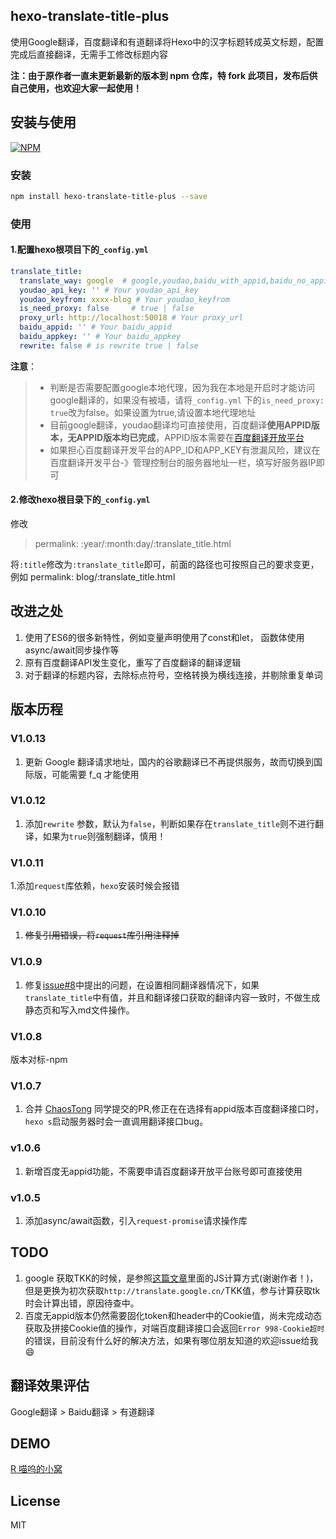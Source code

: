 ## hexo-translate-title-plus

使用Google翻译，百度翻译和有道翻译将Hexo中的汉字标题转成英文标题，配置完成后直接翻译，无需手工修改标题内容

**注：由于原作者一直未更新最新的版本到 npm 仓库，特 fork 此项目，发布后供自己使用，也欢迎大家一起使用！**

## 安装与使用

[![NPM](https://nodei.co/npm/hexo-translate-title-plus.png?compact=true)](https://npmjs.org/package/hexo-translate-title-plus)

### 安装

```bash
npm install hexo-translate-title-plus --save
```

### 使用

#### 1.配置hexo根项目下的`_config.yml`

```yml
translate_title:
  translate_way: google  # google,youdao,baidu_with_appid,baidu_no_appid
  youdao_api_key: '' # Your youdao_api_key
  youdao_keyfrom: xxxx-blog # Your youdao_keyfrom
  is_need_proxy: false     # true | false
  proxy_url: http://localhost:50018 # Your proxy_url
  baidu_appid: '' # Your baidu_appid
  baidu_appkey: '' # Your baidu_appkey
  rewrite: false # is rewrite true | false 
```

**注意**：

> * 判断是否需要配置google本地代理，因为我在本地是开启时才能访问google翻译的，如果没有被墙，请将`_config.yml` 下的`is_need_proxy: true`改为false。如果设置为true,请设置本地代理地址
> * 目前google翻译，youdao翻译均可直接使用，百度翻译**使用APPID版本，无APPID版本均已完成**，APPID版本需要在[百度翻译开放平台](http://api.fanyi.baidu.com/)
> * 如果担心百度翻译开发平台的APP_ID和APP_KEY有泄漏风险，建议在百度翻译开发平台-》管理控制台的服务器地址一栏，填写好服务器IP即可

#### 2.修改hexo根目录下的`_config.yml`

修改

> permalink: :year/:month:day/:translate_title.html

将`:title`修改为`:translate_title`即可，前面的路径也可按照自己的要求变更，例如 permalink: blog/:translate_title.html

## 改进之处

1. 使用了ES6的很多新特性，例如变量声明使用了const和let， 函数体使用async/await同步操作等
2. 原有百度翻译API发生变化，重写了百度翻译的翻译逻辑
3. 对于翻译的标题内容，去除标点符号，空格转换为横线连接，并剔除重复单词

## 版本历程

### V1.0.13

1. 更新 Google 翻译请求地址，国内的谷歌翻译已不再提供服务，故而切换到国际版，可能需要 f_q 才能使用

### V1.0.12

1. 添加`rewrite` 参数，默认为`false`，判断如果存在`translate_title`则不进行翻译，如果为`true`则强制翻译，慎用！

### V1.0.11

1.添加`request`库依赖，`hexo`安装时候会报错

### V1.0.10

1. ~~修复引用错误，将`request`库引用注释掉~~

### V1.0.9

1. 修复[issue#8](https://github.com/cometlj/hexo-translate-title/issues/8)中提出的问题，在设置相同翻译器情况下，如果`translate_title`中有值，并且和翻译接口获取的翻译内容一致时，不做生成静态页和写入md文件操作。

### V1.0.8

版本对标-npm

### V1.0.7

1. 合并 [ChaosTong](https://github.com/ChaosTong) 同学提交的PR,修正在在选择有appid版本百度翻译接口时，`hexo s`启动服务器时会一直调用翻译接口bug。

### v1.0.6

1. 新增百度无appid功能，不需要申请百度翻译开放平台账号即可直接使用

### v1.0.5

1. 添加async/await函数，引入`request-promise`请求操作库

## TODO

1. google 获取TKK的时候，是参照[这篇文章](http://blog.csdn.net/life169/article/details/52153929)里面的JS计算方式(谢谢作者！)，但是更换为初次获取`http://translate.google.cn/`TKK值，参与计算获取tk时会计算出错，原因待查中。
2. 百度无appid版本仍然需要固化token和header中的Cookie值，尚未完成动态获取及拼接Cookie值的操作，对端百度翻译接口会返回`Error 998-Cookie超时`的错误，目前没有什么好的解决方法，如果有哪位朋友知道的欢迎issue给我😄

## 翻译效果评估

Google翻译 > Baidu翻译 > 有道翻译

## DEMO

[R 喵呜的小窝](https://rmiao.tech/)

## License

MIT
